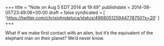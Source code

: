+++
title = "Note on Aug 5 EDT 2014 at 19:49"
publishdate = 2014-08-05T23:49:06+00:00
draft = false
syndicated = [ 'https://twitter.com/chrisjohndeluca/status/496805125944778750?s=20' ]
+++

What if we make first contact with an alien, but it’s the equivalent of the elephant man on their planet? We’d never know.
